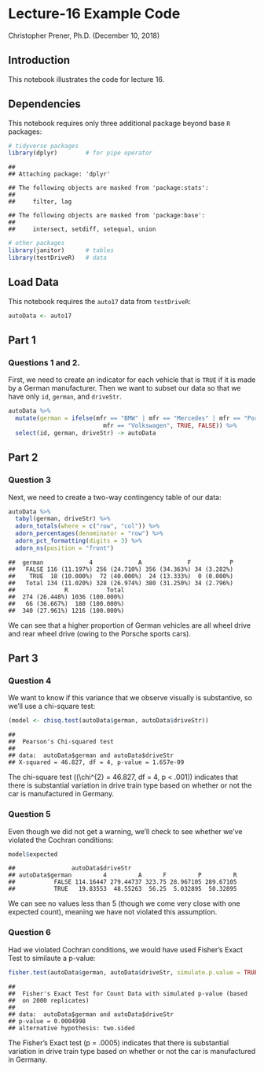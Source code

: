 Lecture-16 Example Code
================
Christopher Prener, Ph.D.
(December 10, 2018)

## Introduction

This notebook illustrates the code for lecture 16.

## Dependencies

This notebook requires only three additional package beyond base `R`
packages:

``` r
# tidyverse packages
library(dplyr)        # for pipe operator
```

    ## 
    ## Attaching package: 'dplyr'

    ## The following objects are masked from 'package:stats':
    ## 
    ##     filter, lag

    ## The following objects are masked from 'package:base':
    ## 
    ##     intersect, setdiff, setequal, union

``` r
# other packages
library(janitor)      # tables
library(testDriveR)   # data
```

## Load Data

This notebook requires the `auto17` data from `testDriveR`:

``` r
autoData <- auto17
```

## Part 1

### Questions 1 and 2.

First, we need to create an indicator for each vehicle that is `TRUE` if
it is made by a German manufacturer. Then we want to subset our data so
that we have only `id`, `german`, and `driveStr`.

``` r
autoData %>% 
  mutate(german = ifelse(mfr == "BMW" | mfr == "Mercedes" | mfr == "Porsche" | 
                           mfr == "Volkswagen", TRUE, FALSE)) %>%
  select(id, german, driveStr) -> autoData
```

## Part 2

### Question 3

Next, we need to create a two-way contingency table of our data:

``` r
autoData %>%
  tabyl(german, driveStr) %>%
  adorn_totals(where = c("row", "col")) %>%
  adorn_percentages(denominator = "row") %>%
  adorn_pct_formatting(digits = 3) %>%
  adorn_ns(position = "front")
```

    ##  german             4             A             F           P
    ##   FALSE 116 (11.197%) 256 (24.710%) 356 (34.363%) 34 (3.282%)
    ##    TRUE  18 (10.000%)  72 (40.000%)  24 (13.333%)  0 (0.000%)
    ##   Total 134 (11.020%) 328 (26.974%) 380 (31.250%) 34 (2.796%)
    ##              R           Total
    ##  274 (26.448%) 1036 (100.000%)
    ##   66 (36.667%)  180 (100.000%)
    ##  340 (27.961%) 1216 (100.000%)

We can see that a higher proportion of German vehicles are all wheel
drive and rear wheel drive (owing to the Porsche sports cars).

## Part 3

### Question 4

We want to know if this variance that we observe visually is
substantive, so we’ll use a chi-square test:

``` r
(model <- chisq.test(autoData$german, autoData$driveStr))
```

    ## 
    ##  Pearson's Chi-squared test
    ## 
    ## data:  autoData$german and autoData$driveStr
    ## X-squared = 46.827, df = 4, p-value = 1.657e-09

The chi-square test (\(\chi^{2} = 46.827, df = 4, p < .001\)) indicates
that there is substantial variation in drive train type based on whether
or not the car is manufactured in Germany.

### Question 5

Even though we did not get a warning, we’ll check to see whether we’ve
violated the Cochran conditions:

``` r
model$expected
```

    ##                autoData$driveStr
    ## autoData$german         4         A      F         P         R
    ##           FALSE 114.16447 279.44737 323.75 28.967105 289.67105
    ##           TRUE   19.83553  48.55263  56.25  5.032895  50.32895

We can see no values less than 5 (though we come very close with one
expected count), meaning we have not violated this assumption.

### Question 6

Had we violated Cochran conditions, we would have used Fisher’s Exact
Test to similaute a p-value:

``` r
fisher.test(autoData$german, autoData$driveStr, simulate.p.value = TRUE)
```

    ## 
    ##  Fisher's Exact Test for Count Data with simulated p-value (based
    ##  on 2000 replicates)
    ## 
    ## data:  autoData$german and autoData$driveStr
    ## p-value = 0.0004998
    ## alternative hypothesis: two.sided

The Fisher’s Exact test (p = .0005) indicates that there is substantial
variation in drive train type based on whether or not the car is
manufactured in Germany.
